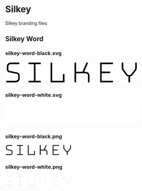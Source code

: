 # Silkey

Silkey branding files

## Silkey Word

### silkey-word-black.svg
![silke word black svg](./silkey-word-black.svg)

### silkey-word-white.svg
![silke word white svg](./silkey-word-white.svg)

### silkey-word-black.png
![silke word black png](./silkey-word-black.png)

### silkey-word-white.png
![silke word white png](./silkey-word-white.png)
